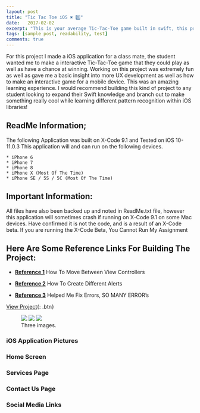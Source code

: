 ```yaml
---
layout: post
title: "Tic Tac Toe iOS ✖️ 0️⃣"
date:   2017-02-02
excerpt: "This is your average Tic-Tac-Toe game built in swift, this project was built as part of a in class for a mobile development course. I found this to be a great learning experience on patterns and how to get Swift code to recognize them"
tags: [sample post, readability, test]
comments: true
---
```


For this project I made a iOS application for a class mate, the student wanted me to make a interactive Tic-Tac-Toe game that they could play as well as have a chance at winning. Working on this project was extremely fun as well as gave me a basic insight into more UX development as well as how to make an interactive game for a mobile device. This was an amazing learning experience. I would recommend building this kind of project to any student looking to expand their Swift knowledge and branch out to make something really cool while learning different pattern recognition within iOS libraries!

## ReadMe Information;

The following Application was built on X-Code 9.1 and Tested on iOS 10-11.0.3
This application will and can run on the following devices.

	* iPhone 6
	* iPhone 7
	* iPhone 8
	* iPhone X (Most Of The Time)
	* iPhone SE / 5S / 5C (Most Of The Time)

## Important Information: 
All files have also been backed up and noted in ReadMe.txt file, however this application will sometimes crash if running on X-Code 9.1 on some Mac devices. Have confirmed it is not the code, and is a result of an X-Code beta. If you are running the X-Code Beta, You Cannot Run My Assignment

## Here Are Some Reference Links For Building The Project:

* <a href="https://appsandbiscuits.com/move-between-view-controllers-with-segues-ios-9-7e231159e8f4"><b>Reference 1</b></a> How To Move Between View Controllers

* <a href="https://www.youtube.com/watch?v=lDMV8Um_8n8"><b>Reference 2</b></a> How To Create Different Alerts

* <a href="https://teamtreehouse.com/community/thread-1-signal-sigabrt-at-the-end
"><b>Reference 3</b></a> Helped Me Fix Errors, SO MANY ERROR’s

[View Project](https://github.com/ImranJuma/TicTacToeiOS){: .btn}

<figure class="third">
	<img src="http://placehold.it/600x300.jpg">
	<img src="http://placehold.it/600x300.jpg">
	<img src="http://placehold.it/600x300.jpg">
	<figcaption>Three images.</figcaption>
</figure>

### iOS Application Pictures

### Home Screen

### Services Page

### Contact Us Page

### Social Media Links
